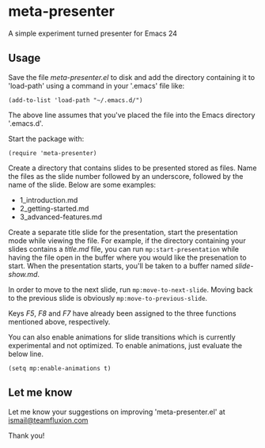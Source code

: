 meta-presenter
==============

A simple experiment turned presenter for Emacs 24

## Usage

Save the file *meta-presenter.el* to disk and add the directory containing it to 'load-path' using a command in your '.emacs' file like:

    (add-to-list 'load-path "~/.emacs.d/")
    
The above line assumes that you've placed the file into the Emacs directory '.emacs.d'.

Start the package with:

    (require 'meta-presenter)

Create a directory that contains slides to be presented stored as files. Name the files as the slide number followed by an underscore, followed by the name of the slide. Below are some examples:

*   1_introduction.md
*   2_getting-started.md
*   3_advanced-features.md

Create a separate title slide for the presentation, start the presentation mode while viewing the file. For example, if the directory containing your slides contains a *title.md* file, you can run `mp:start-presentation` while having the file open in the buffer where you would like the presenation to start. When the presentation starts, you'll be taken to a buffer named *slide-show.md*.

In order to move to the next slide, run `mp:move-to-next-slide`. Moving back to the previous slide is obviously `mp:move-to-previous-slide`.

Keys *F5*, *F8* and *F7* have already been assigned to the three functions mentioned above, respectively.

You can also enable animations for slide transitions which is currently experimental and not optimized. To enable animations, just evaluate the below line.

    (setq mp:enable-animations t)

## Let me know
Let me know your suggestions on improving 'meta-presenter.el' at ismail@teamfluxion.com

Thank you!
